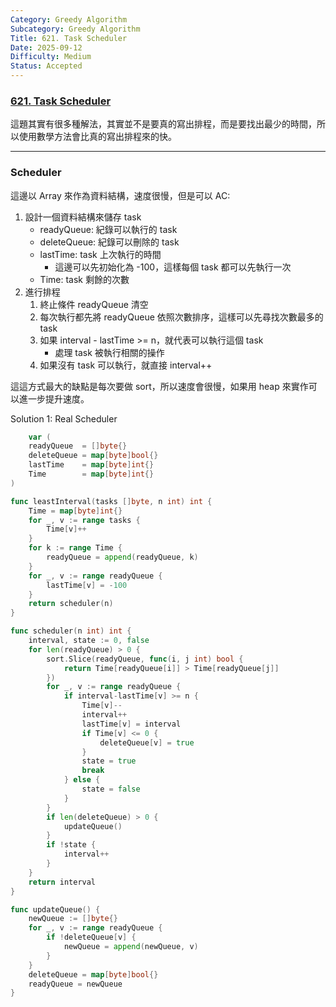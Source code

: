 ```yaml
---
Category: Greedy Algorithm
Subcategory: Greedy Algorithm
Title: 621. Task Scheduler
Date: 2025-09-12
Difficulty: Medium
Status: Accepted
---
```

### [621. Task Scheduler]

這題其實有很多種解法，其實並不是要真的寫出排程，而是要找出最少的時間，所以使用數學方法會比真的寫出排程來的快。

---

### Scheduler

這邊以 Array 來作為資料結構，速度很慢，但是可以 AC:
1.  設計一個資料結構來儲存 task
    -   readyQueue: 紀錄可以執行的 task
    -   deleteQueue: 紀錄可以刪除的 task
    -   lastTime: task 上次執行的時間
        -   這邊可以先初始化為 -100，這樣每個 task 都可以先執行一次
    -   Time: task 剩餘的次數
2.  進行排程
    1.  終止條件 readyQueue 清空
    2.  每次執行都先將 readyQueue 依照次數排序，這樣可以先尋找次數最多的 task
    3.  如果 interval - lastTime >= n，就代表可以執行這個 task
        -   處理 task 被執行相關的操作
    4.  如果沒有 task 可以執行，就直接 interval++

這這方式最大的缺點是每次要做 sort，所以速度會很慢，如果用 heap 來實作可以進一步提升速度。

Solution 1: Real Scheduler
```go
    var (
	readyQueue  = []byte{}
	deleteQueue = map[byte]bool{}
	lastTime    = map[byte]int{}
	Time        = map[byte]int{}
)

func leastInterval(tasks []byte, n int) int {
	Time = map[byte]int{}
	for _, v := range tasks {
		Time[v]++
	}
	for k := range Time {
		readyQueue = append(readyQueue, k)
	}
	for _, v := range readyQueue {
		lastTime[v] = -100
	}
	return scheduler(n)
}

func scheduler(n int) int {
	interval, state := 0, false
	for len(readyQueue) > 0 {
		sort.Slice(readyQueue, func(i, j int) bool {
			return Time[readyQueue[i]] > Time[readyQueue[j]]
		})
		for _, v := range readyQueue {
			if interval-lastTime[v] >= n {
				Time[v]--
				interval++
				lastTime[v] = interval
				if Time[v] <= 0 {
					deleteQueue[v] = true
				}
				state = true
				break
			} else {
				state = false
			}
		}
		if len(deleteQueue) > 0 {
			updateQueue()
		}
		if !state {
			interval++
		}
	}
	return interval
}

func updateQueue() {
	newQueue := []byte{}
	for _, v := range readyQueue {
		if !deleteQueue[v] {
			newQueue = append(newQueue, v)
		}
	}
	deleteQueue = map[byte]bool{}
	readyQueue = newQueue
}
```

[621. Task Scheduler]: https://leetcode.com/problems/task-scheduler/description/